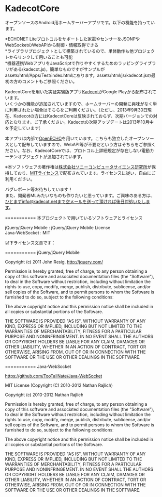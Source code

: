 KadecotCore
===========

オープンソースのAndroid用ホームサーバーアプリです。以下の機能を持っています。  

*[ECHONET Lite][]プロトコルをサポートした家電やセンサーをJSONPやWebSocketのWebAPIから制御・情報取得できる  
*ライブラリプロジェクトとして構築されているので、単体動作も他プロジェクトからリンクして用いることも可能  
*機器連携WebアプリをJavaScriptで作りやすくするためのラッピングライブラリがある(kadecot.js)。簡単なものですがサンプルがassets/html/Apps/Test/index.htmlにあります。assets/html/js/kadecot.jsの最初の方のコメントもご参照ください。  

KadecotCoreを用いた実証実験版アプリ[Kadecot][]がGoogle Playから配布されています。  
いくつかの機能が追加されていますので、ホームサーバーの開発に興味がなく単に利用されたい場合はそちらをご利用ください。（ただし、2013年9月30日現在、Kadecotの方にはKadecotCoreは反映されておらず、次期バージョンでの対応となります。ご了承ください。Kadecotの次期アップデートは2013年10月中を予定しています）

本アプリは内部で[OpenECHO][]を用いています。こちらも独立したオープンソースとして配布していますので、WebAPI等が不要だという方はそちらをご参照ください。なお、KadecotCoreでは、プロトコル上詳細規定が存在しない電動カーテンオブジェクトが追加されています。  

※本ソフトウェアの著作権は[株式会社ソニーコンピュータサイエンス研究所][]が保持しており、[MITライセンス][]で配布されています。ライセンスに従い，自由にご利用ください。  

バグレポート等お待ちしています！  
また、開発者MLみたいなものも作りたいと思っています。ご興味のある方は、ひとまずinfo@kadecot.netまで空メールを送って頂ければ後日対処いたします。  

[ECHONET Lite]: http://www.echonet.gr.jp/ "ECHONET Lite"
[Kadecot]: http://kadecot.net/ "Kadecot"
[OpenECHO]: https://github.com/SonyCSL/OpenECHO "OpenECHO"
[株式会社ソニーコンピュータサイエンス研究所]: http://www.sonycsl.co.jp/ "株式会社ソニーコンピュータサイエンス研究所"
[MITライセンス]: http://opensource.org/licenses/mit-license.php "MITライセンス"

===========
本プロジェクトで用いているソフトウェアとライセンス

jQuery/jQuery Mobile : jQuery/jQuery Mobile License  
Java-WebSocket : MIT  

以下ライセンス文章です：

===========
jQuery/jQuery Mobile

Copyright (c) 2011 John Resig, http://jquery.com/<br>


Permission is hereby granted, free of charge, to any person obtaining a copy of this software and associated documentation files (the "Software"), to deal in the Software without restriction, including without limitation the rights to use, copy, modify, merge, publish, distribute, sublicense, and/or sell copies of the Software, and to permit persons to whom the Software is furnished to do so, subject to the following conditions:

The above copyright notice and this permission notice shall be included in all copies or substantial portions of the Software.

THE SOFTWARE IS PROVIDED "AS IS", WITHOUT WARRANTY OF ANY KIND, EXPRESS OR IMPLIED, INCLUDING BUT NOT LIMITED TO THE WARRANTIES OF MERCHANTABILITY, FITNESS FOR A PARTICULAR PURPOSE AND NONINFRINGEMENT. IN NO EVENT SHALL THE AUTHORS OR COPYRIGHT HOLDERS BE LIABLE FOR ANY CLAIM, DAMAGES OR OTHER LIABILITY, WHETHER IN AN ACTION OF CONTRACT, TORT OR OTHERWISE, ARISING FROM, OUT OF OR IN CONNECTION WITH THE SOFTWARE OR THE USE OR OTHER DEALINGS IN THE SOFTWARE.

===========
Java-WebSocket

https://github.com/TooTallNate/Java-WebSocket


MIT License (Copyright (C) 2010-2012 Nathan Rajlich)

Copyright (c) 2010-2012 Nathan Rajlich

 Permission is hereby granted, free of charge, to any person obtaining a copy of this software and associated documentation files (the "Software"), to deal in the Software without restriction, including without limitation the rights to use, copy, modify, merge, publish, distribute, sublicense, and/or sell copies of the Software, and to permit persons to whom the Software is furnished to do so, subject to the following conditions:

 The above copyright notice and this permission notice shall be included in all copies or substantial portions of the Software.

 THE SOFTWARE IS PROVIDED "AS IS", WITHOUT WARRANTY OF ANY KIND, EXPRESS OR IMPLIED, INCLUDING BUT NOT LIMITED TO THE WARRANTIES OF MERCHANTABILITY, FITNESS FOR A PARTICULAR PURPOSE AND NONINFRINGEMENT. IN NO EVENT SHALL THE AUTHORS OR COPYRIGHT HOLDERS BE LIABLE FOR ANY CLAIM, DAMAGES OR OTHER LIABILITY, WHETHER IN AN ACTION OF CONTRACT, TORT OR OTHERWISE, ARISING FROM, OUT OF OR IN CONNECTION WITH THE SOFTWARE OR THE USE OR OTHER DEALINGS IN THE SOFTWARE.
